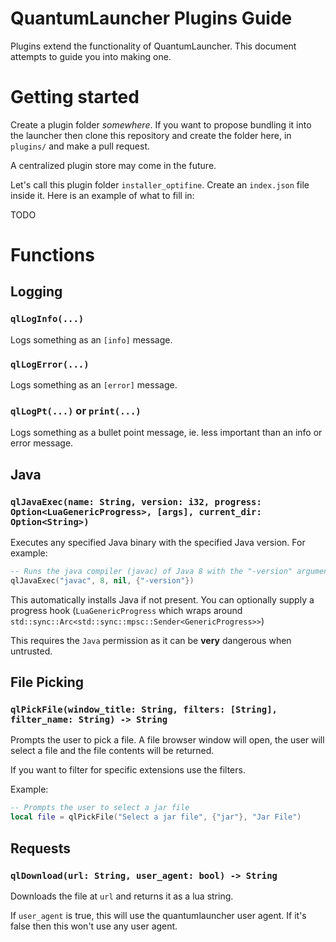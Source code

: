# QuantumLauncher Plugins Guide

Plugins extend the functionality of QuantumLauncher.
This document attempts to guide you into making one.

# Getting started

Create a plugin folder *somewhere*. If you want to propose
bundling it into the launcher then clone this repository
and create the folder here, in `plugins/` and make a pull request.

A centralized plugin store may come in the future.

Let's call this plugin folder `installer_optifine`. Create an `index.json`
file inside it. Here is an example of what to fill in:

TODO

# Functions

## Logging

### `qlLogInfo(...)`
Logs something as an `[info]` message.

### `qlLogError(...)`
Logs something as an `[error]` message.

### `qlLogPt(...)` or `print(...)`
Logs something as a bullet point message, ie.
less important than an info or error message.

## Java

### `qlJavaExec(name: String, version: i32, progress: Option<LuaGenericProgress>, [args], current_dir: Option<String>)`
Executes any specified Java binary with the specified Java version.
For example:

```lua
-- Runs the java compiler (javac) of Java 8 with the "-version" argument
qlJavaExec("javac", 8, nil, {"-version"})
```

This automatically installs Java if not present. You can optionally supply a progress hook
(`LuaGenericProgress` which wraps around `std::sync::Arc<std::sync::mpsc::Sender<GenericProgress>>`)

This requires the `Java` permission as it can be **very** dangerous when untrusted.

## File Picking

### `qlPickFile(window_title: String, filters: [String], filter_name: String) -> String`
Prompts the user to pick a file. A file browser window will open,
the user will select a file and the file contents will be returned.

If you want to filter for specific extensions use the filters.

Example:
```lua
-- Prompts the user to select a jar file
local file = qlPickFile("Select a jar file", {"jar"}, "Jar File")
```

## Requests

### `qlDownload(url: String, user_agent: bool) -> String`
Downloads the file at `url` and returns it as a lua string.

If `user_agent` is true, this will use the quantumlauncher user agent.
If it's false then this won't use any user agent.
